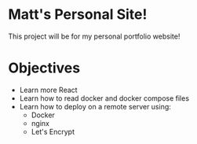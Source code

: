 # Matt's Personal Site!
This project will be for my personal portfolio website! 

# Objectives
* Learn more React
* Learn how to read docker and docker compose files
* Learn how to deploy on a remote server using:
    + Docker
    + nginx
    + Let's Encrypt